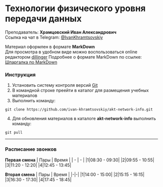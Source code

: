 # Технологии физического уровня передачи данных
Преподаватель: **Храмцовский Иван Александрович**  
Ссылка на чат в Telegram: [@IvanKhramtsovskiy](https://t.me/IvanKhramtsovskiy)  

Материал оформлен в формате **MarkDown**  
Для просмотра в удобном виде можно воспользоваться online редактором [dillinger](https://dillinger.io/) 
Подробнее о формате MarkDown по ссылке: [Шпаргалка по MarkDown](https://texterra.ru/blog/ischerpyvayushchaya-shpargalka-po-sintaksisu-razmetki-markdown-na-zametku-avtoram-veb-razrabotchikam.html)


### Инструкция
1. Установить систему контроля версий [Git](https://git-scm.com/)
2. В командной строке преейти в каталог для размещения учебных материалов
3. Выполнить команду:
```shell
git clone https://github.com/ivan-khramtsovskiy/akt-network-info.git
```
4. Для обновления материалов в каталоге **akt-network-info** выполнить команду: 
```shell
git pull
```

---
### Расписание звонков

**Первая смена**
| Пары | Время  |
| -    | -      |
|1|08:30 - 09:30|
|2|09:55 - 10:55|
|3|11:20 - 12:20|
|4|12:45 - 13:45|

**Вторая смена**
| Пары | Время  |
|-|-|
|1|14:00 - 15:00|
|2|15:15 - 16:15|
|3|16:30 - 17:30|
|4|17:45 - 18:45|
